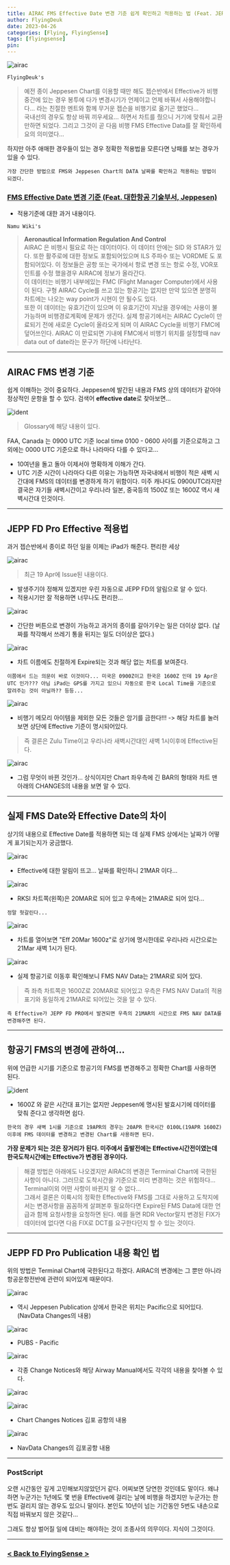 ```yaml
---
title: AIRAC FMS Effective Date 변경 기준 쉽게 확인하고 적용하는 법 (Feat. JEPP FD Pro) <2024.3.20 Updated>
author: FlyingDeuk
date: 2023-04-26
categories: [Flying, FlyingSense]
tags: [flyingsense]
pin:
---
```


![airac](/img/flying/sense/airac1.jpg)

`FlyingDeuk's`
> 예전 종이 Jeppesen Chart를 이용할 때만 해도 젭슨반에서 Effective가 비행중간에 있는 경우 봉투에 다가 변경시기가 언제이고 언제 바꿔서 사용해야합니다... 라는 친절한 멘트와 함께 무거운 젭슨을 비행기로 옮기곤 했었다... <br>
국내선의 경우도 항상 바꿔 끼우세요... 하면서 차트를 줬으니 거기에 맞춰서 교환만하면 되었다. 그리고 그것이 곧 다음 비행 FMS Effective Data를 잘 확인하세요의 의미였다...

하지만 아주 애매한 경우들이 있는 경우 정확한 적용법을 모른다면 낭패를 보는 경우가 있을 수 있다. 

`가장 간단한 방법으로 FMS와 Jeppesen Chart의 DATA 날짜를 확인하고 적용하는 방법이 되겠다.`

### [FMS Effective Date 변경 기준 (Feat. 대한항공 기술부서, Jeppesen)](/posts/FMS-effective-date/)
- 적용기준에 대한 과거 내용이다. 


`Namu Wiki's`
> **Aeronautical Information Regulation And Control** <br>
AIRAC 은 비행시 필요로 하는 데이터이다. 이 데이터 안에는 SID 와 STAR가 있다. 또한 활주로에 대한 정보도 포함되어있으며 ILS 주파수 또는 VORDME 도 포함되어있다. 이 정보들은 공항 또는 국가에서 항로 변경 또는 항로 수정, VOR포인트를 수정 했을경우 AIRAC에 정보가 올라간다. <br>
이 데이터는 비행기 내부에있는 FMC (Flight Manager Computer)에서 사용이 된다. 구형 AIRAC Cycle를 쓰고 있는 항공기는 없지만 만약 있으면 분명히 차트에는 나오는 way point가 시현이 안 될수도 있다. <br>
또한 이 데이터는 유효기간이 있으며 이 유효기간이 지났을 경우에는 사용이 불가능하며 비행경로계획에 문제가 생긴다. 실제 항공기에서는 AIRAC Cycle이 만료되기 전에 새로운 Cycle이 올라오게 되며 이 AIRAC Cycle을 비행기 FMC에 덮어쓰인다. AIRAC 이 만료되면 기내에 FMC에서 비행기 위치를 설정할때 nav data out of date라는 문구가 하단에 나타난다. 

-----------

## AIRAC FMS 변경 기준
쉽게 이해하는 것이 중요하다. Jeppesen에 발간된 내용과 FMS 상의 데이터가 같아야 정상적인 운항을 할 수 있다. 
검색어 **effective date**로 찾아보면...

![ident](/img/flying/sense/ident1.jpg)
> Glossary에 해당 내용이 있다.

FAA, Canada 는 0900 UTC 기준 local time 0100 - 0600 사이를 기준으로하고 그외에는 0000 UTC 기준으로 하나 나라마다 다를 수 있다고...
- 10여년을 돌고 돌아 이제서야 명확하게 이해가 간다. 
- UTC 기준 시간이 나라마다 다른 이유는 가능하면 자국내에서 비행이 적은 새벽 시간대에 FMS의 데이터를 변경하게 하기 위함이다. 미주 캐나다도 0900UTC라지만 결국은 자기들 새벽시간이고 우리나라 일본, 중국등의 1500Z 또는 1600Z 역시 새벽시간대 인것이다. 

-----------

## JEPP FD Pro Effective 적용법
과거 젭슨반에서 종이로 하던 일을 이제는 iPad가 해준다. 편리한 세상

![airac](/img/flying/sense/airac2.jpg)
> 최근 19 Apr에 Issue된 내용이다. 

- 발생주기야 정해져 있겠지만 우린 자동으로 JEPP FD의 알림으로 알 수 있다. 
- 적용시기만 잘 적용하면 너무나도 편리한...


![airac](/img/flying/sense/airac3.jpg)
- 간단한 버튼으로 변경이 가능하고 과거의 종이를 갈아기우는 일은 더이상 없다. (날짜를 착각해서 쓰레기 통을 뒤지는 일도 더이상은 없다.)


![airac](/img/flying/sense/airac4.jpg)
- 차트 이름에도 친절하게 Expire되는 것과 해당 없는 차트를 보여준다. 

`이쯤에서 드는 의문이 바로 이것이다... 미국은 0900Z이고 한국은 1600Z 인데 19 Apr은 UTC 인가??? 아님 iPad는 GPS를 가지고 있으니 자동으로 한국 Local Time을 기준으로 알려주는 것이 아닐까?? 등등...`


![airac](/img/flying/sense/airac5.jpg)
- 비행기 메모리 아이템을 제외한 모든 것들은 암기를 금한다!!! -> 해당 차트를 눌러보면 상단에 Effective 기준이 명시되어있다. 

> 즉 결론은 Zulu Time이고 우리나라 새벽시간대인 새벽 1시이후에 Effective된다. 

![airac](/img/flying/sense/airac6.jpg)
- 그럼 무엇이 바뀐 것인가... 상식이지만 Chart 좌우측에 긴 BAR의 형태와 차트 맨 아래의 CHANGES의 내용을 보면 알 수 있다. 

--------------
## 실제 FMS Date와 Effective Date의 차이
상기의 내용으로 Effective Date를 적용하면 되는 데 실제 FMS 상에서는 날짜가 어떻게 표기되는지가 궁금했다. 

![airac](/img/flying/sense/airacfms2.jpg)
- Effective에 대한 알림이 뜨고... 날짜를 확인하니 21MAR 이다...

![airac](/img/flying/sense/airacfms3.jpg)
- RKSI 차트쪽(왼쪽)은 20MAR로 되어 있고 우측에는 21MAR로 되어 있다...

`정말 헛갈린다...`

![airac](/img/flying/sense/airacfms1.jpg)
- 차트를 열어보면 "Eff 20Mar 1600z"로 상기에 명시한데로 우리나라 시간으로는 21Mar 새벽 1시가 된다.

![airac](/img/flying/sense/airacfms4.jpg)
- 실제 항공기로 이동후 확인해보니 FMS NAV Data는 21MAR로 되어 있다. 

> 즉 좌측 차트쪽은 1600Z로 20MAR로 되어있고 우측은 FMS NAV Data의 적용 표기와 동일하게 21MAR로 되어있는 것을 알 수 있다. 

`즉 Effective가 JEPP FD PRO에서 발견되면 우측의 21MAR의 시간으로 FMS NAV DATA를 변경해주면 된다.`


--------------

## 항공기 FMS의 변경에 관하여...
위에 언급한 시기를 기준으로 항공기의 FMS를 변경해주고 정확한 Chart를 사용하면 된다. 

![ident](/img/flying/sense/ident.jpg)
- 1600Z 와 같은 시간대 표기는 없지만 Jeppesen에 명시된 발효시기에 데이터를 맞춰 준다고 생각하면 쉽다. 

`한국의 경우 새벽 1시를 기준으로 19APR의 경우는 20APR 한국시간 0100L(19APR 1600Z)이후에 FMS 데이터를 변경하고 변경된 Chart를 사용하면 된다.`

**가장 문제가 되는 것은 장거리가 된다. 미주에서 출발전에는 Effective시간전이였는데 한국도착시간에는 Effective가 변경된 경우이다.**

> 해결 방법은 아래에도 나오겠지만 AIRAC의 변경은 Terminal Chart에 국한된 사항이 아니다. 그러므로 도착시간을 기준으로 미리 변경하는 것은 위험하다... Terminal이외 어떤 사항이 바뀐지 알 수 없다... <br>
그래서 결론은 이륙시의 정확한 Effective와 FMS를 그대로 사용하고 도착지에서는 변경사항을 꼼꼼하게 살펴본후 필요하다면 Expire된 FMS Data에 대한 언급과 함께 요청사항을 요청하면 된다. 예를 들면 RDR Vector랄지 변경된 FIX가 데이터에 없다면 다음 FIX로 DCT를 요구한다던지 할 수 있는 것이다.



----------------

## JEPP FD Pro Publication 내용 확인 법
위의 방법은 Terminal Chart에 국한된다고 하겠다. AIRAC의 변경에는 그 뿐만 아니라 항공운항전반에 관련이 되어있게 때문이다. 

![airac](/img/flying/sense/airac8.jpg)
- 역시 Jeppesen Publication 상에서 한국은 위치는 Pacific으로 되어있다. (NavData Changes의 내용)


![airac](/img/flying/sense/airac7.jpg)
- PUBS - Pacific


![airac](/img/flying/sense/airac9.jpg)
- 각종 Change Notices와 해당 Airway Manual에서도 각각의 내용을 찾아볼 수 있다. 


![airac](/img/flying/sense/airac10.jpg)

![airac](/img/flying/sense/airac11.jpg)
- Chart Changes Notices 김포 공항의 내용


![airac](/img/flying/sense/airac12.jpg)
- NavData Changes의 김포공항 내용

--------

### PostScript
오랜 시간동안 깊게 고민해보지않았던거 같다. 어찌보면 당연한 것인데도 말이다. 왜냐하면 누군가는 1년에도 몇 번을 Effective에 걸리는 날에 비행을 하겠지만 누군가는 한번도 걸리지 않는 경우도 있으니 말이다. 본인도 10년이 넘는 기간동안 5번도 내손으로 직접 바꿔보지 않은 것같다...

그래도 항상 벌어질 일에 대비는 해야하는 것이 조종사의 의무이다. 지식이 그것이다. 


-------

### [< Back to FlyingSense >](/categories/flyingsense/)
